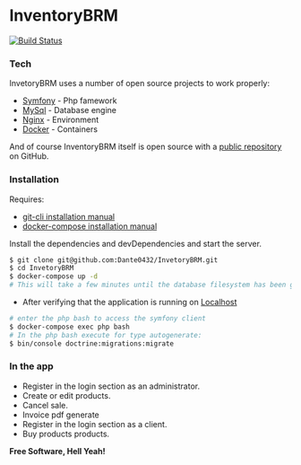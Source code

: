 # InventoryBRM
[![Build Status](https://travis-ci.org/joemccann/dillinger.svg?branch=master)](https://travis-ci.org/joemccann/dillinger)
### Tech

InvetoryBRM uses a number of open source projects to work properly:
* [Symfony] - Php famework
* [MySql] - Database engine 
* [Nginx] - Environment
* [Docker] - Containers

And of course InventoryBRM itself is open source with a [public repository][dill]
 on GitHub.

### Installation

Requires:
 - [git-cli installation manual](https://git-scm.com/book/en/v2/Getting-Started-Installing-Git/)
 - [docker-compose installation manual](https://docs.docker.com/compose/install/)

Install the dependencies and devDependencies and start the server.

```sh
$ git clone git@github.com:Dante0432/InvetoryBRM.git
$ cd InvetoryBRM
$ docker-compose up -d
# This will take a few minutes until the database filesystem has been generated. 
```
* After verifying that the application is running on [Localhost](http://localhost/) 
```sh
# enter the php bash to access the symfony client
$ docker-compose exec php bash
# In the php bash execute for type autogenerate:
$ bin/console doctrine:migrations:migrate
```

### In the app

 - Register in the login section as an administrator. 
 - Create or edit products.
 - Cancel sale.
 - Invoice pdf generate
 - Register in the login section as a client. 
 - Buy products products.

**Free Software, Hell Yeah!**

   [dill]: <https://github.com/Dante0432/InvetoryBRM>
   [Nginx]: <https://www.nginx.com/>
   [Mysql]: <https://www.mysql.com/>
   [Symfony]: <https://symfony.com/>
   [Docker]: <https://www.docker.com/>

